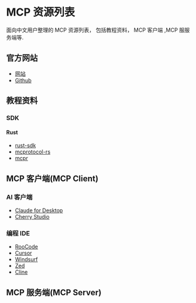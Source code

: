 # MCP 资源列表
面向中文用户整理的 MCP 资源列表， 包括教程资料， MCP 客户端 ,MCP 服服务端等.

<!-- 目录由 https://github.com/pbzweihander/markdown-toc 工具生成 -->

<!-- markdown-toc -->

## 官方网站

- [网站](https://modelcontextprotocol.io/introduction)
- [Github](https://github.com/modelcontextprotocol)

## 教程资料

### SDK

#### Rust
- [rust-sdk](https://github.com/modelcontextprotocol/rust-sdk)
- [mcprotocol-rs](https://github.com/Adiao1973/mcprotocol-rs)
- [mcpr](https://github.com/conikeec/mcpr)


## MCP 客户端(MCP Client)

### AI 客户端
- [Claude for Desktop](https://claude.ai/download)
- [Cherry Studio](https://cherry-ai.com/)

### 编程 IDE
- [RooCode](https://roocode.com/)
- [Cursor](https://www.cursor.com/)
- [Windsurf](https://codeium.com/windsurf)
- [Zed](https://zed.dev/)
- [Cline](https://github.com/cline/cline)

## MCP 服务端(MCP Server)
